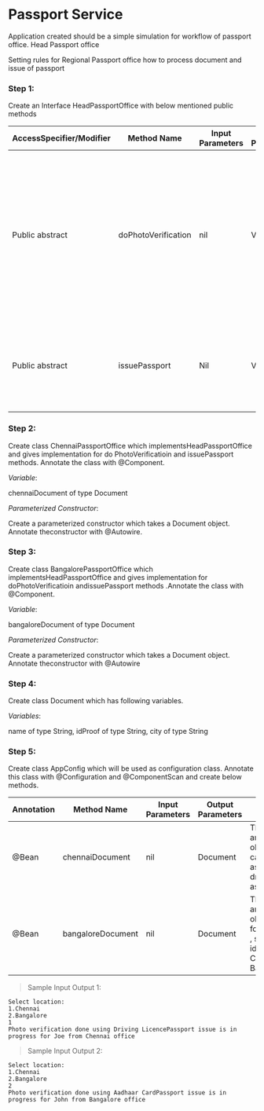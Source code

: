 # Passport Service

Application created should be a simple simulation for workflow of passport office. Head Passport office

Setting rules for Regional Passport office how to process document and issue of
passport

### Step 1: 

Create an Interface HeadPassportOffice with below mentioned public
methods 

| AccessSpecifier/Modifier | Method Name | Input Parameters | Output Parameters | Logic |
| ------------------------ | ----------- | ---------------- | ----------------- | ----- |
Public abstract | doPhotoVerification | nil | Void | This method shoulddo verification ofapplicant based onphoto id like driving licence, aadhaar card or pancard. This method should print which idproof was used for verification|
| Public abstract | issuePassport | Nil | Void | This method issues passport to theapplicant. This method will print thename and location ofapplicant. |

### Step 2: 

Create  class    ChennaiPassportOffice which  implementsHeadPassportOffice and gives implementation for do PhotoVerificatioin and issuePassport methods. Annotate the class with @Component.

*Variable*:

chennaiDocument of type Document

*Parameterized Constructor*:

Create a parameterized constructor which takes a Document object. Annotate theconstructor with @Autowire. 

### Step 3: 

Create  class    BangalorePassportOffice which  implementsHeadPassportOffice and gives implementation for doPhotoVerificatioin andissuePassport methods .Annotate the class with @Component. 

*Variable*:

bangaloreDocument of type Document

*Parameterized Constructor*:

Create a parameterized constructor which takes a Document object. Annotate theconstructor with @Autowire

### Step 4: 

Create class Document which has following variables. 

*Variables*:

name of type String, idProof of type String, city of type String

### Step 5: 

Create class AppConfig which will be used as configuration class. Annotate this class with @Configuration and @ComponentScan and create below methods. 

| Annotation | Method Name | Input Parameters | Output Parameters | Logic |
| ---------- | ----------- | ---------------- | ----------------- | ----- |
| @Bean | chennaiDocument | nil  | Document | This method willcreate and returndocument object for Chennai candidate, set name as Joe, idProof as drivinglicence and city as Chennai
| @Bean | bangaloreDocument | nil | Document | This method willcreate and returndocument object forBangalorecandidate , set nameas John , idProof asAadhaar Card andcity as Bangalore | 

> Sample Input Output 1:

    Select location:
    1.Chennai
    2.Bangalore
    1
    Photo verification done using Driving LicencePassport issue is in progress for Joe from Chennai office

> Sample Input Output 2:

    Select location:
    1.Chennai
    2.Bangalore
    2
    Photo verification done using Aadhaar CardPassport issue is in progress for John from Bangalore office